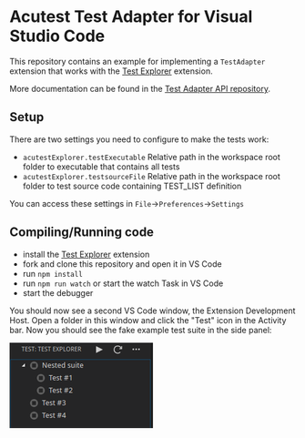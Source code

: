 # Acutest Test Adapter for Visual Studio Code

This repository contains an example for implementing a `TestAdapter` extension that works with the
[Test Explorer](https://marketplace.visualstudio.com/items?itemName=hbenl.vscode-test-explorer) extension.

More documentation can be found in the [Test Adapter API repository](https://github.com/hbenl/vscode-test-adapter-api).

## Setup

There are two settings you need to configure to make the tests work:

* ```acutestExplorer.testExecutable``` Relative path in the workspace root folder to executable that contains all tests
* ```acutestExplorer.testsourceFile``` Relative path in the workspace root folder to test source code containing TEST_LIST definition

You can access these settings in ```File```->```Preferences```->```Settings```

## Compiling/Running code

* install the [Test Explorer](https://marketplace.visualstudio.com/items?itemName=hbenl.vscode-test-explorer) extension
* fork and clone this repository and open it in VS Code
* run `npm install`
* run `npm run watch` or start the watch Task in VS Code
* start the debugger

You should now see a second VS Code window, the Extension Development Host.
Open a folder in this window and click the "Test" icon in the Activity bar.
Now you should see the fake example test suite in the side panel:

![The fake example test suite](img/fake-tests.png)

